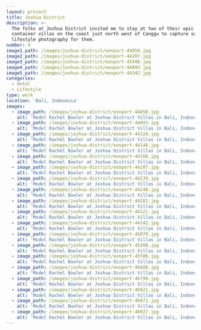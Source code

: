 ```yaml
---
layout: project
title: Joshua District
description: >-
  The folks at Joshua District invited me to stay at two of their epic shipping
  container villas on the coast just north west of Canggu to capture some
  lifestyle photography for them.
number: 4
image1_path: /images/joshua-district/eonport-44050.jpg
image2_path: /images/joshua-district/eonport-44207.jpg
image3_path: /images/joshua-district/eonport-45498.jpg
image4_path: /images/joshua-district/eonport-44093.jpg
image5_path: /images/joshua-district/eonport-44342.jpg
categories:
  - Hotel
  - Lifestyle
type: work
location: 'Bali, Indonesia'
images:
  - image_path: /images/joshua-district/eonport-44050.jpg
    alt: 'Model Rachel Bowler at Joshua District Villas in Bali, Indonesia'
  - image_path: /images/joshua-district/eonport-44093.jpg
    alt: 'Model Rachel Bowler at Joshua District Villas in Bali, Indonesia'
  - image_path: /images/joshua-district/eonport-44124.jpg
    alt: 'Model Rachel Bowler at Joshua District Villas in Bali, Indonesia'
  - image_path: /images/joshua-district/eonport-44146.jpg
    alt: 'Model Rachel Bowler at Joshua District Villas in Bali, Indonesia'
  - image_path: /images/joshua-district/eonport-44166.jpg
    alt: 'Model Rachel Bowler at Joshua District Villas in Bali, Indonesia'
  - image_path: /images/joshua-district/eonport-44207.jpg
    alt: 'Model Rachel Bowler at Joshua District Villas in Bali, Indonesia'
  - image_path: /images/joshua-district/eonport-44239.jpg
    alt: 'Model Rachel Bowler at Joshua District Villas in Bali, Indonesia'
  - image_path: /images/joshua-district/eonport-44248.jpg
    alt: 'Model Rachel Bowler at Joshua District Villas in Bali, Indonesia'
  - image_path: /images/joshua-district/eonport-44281.jpg
    alt: 'Model Rachel Bowler at Joshua District Villas in Bali, Indonesia'
  - image_path: /images/joshua-district/eonport-44321.jpg
    alt: 'Model Rachel Bowler at Joshua District Villas in Bali, Indonesia'
  - image_path: /images/joshua-district/eonport-44342.jpg
    alt: 'Model Rachel Bowler at Joshua District Villas in Bali, Indonesia'
  - image_path: /images/joshua-district/eonport-45079.jpg
    alt: 'Model Rachel Bowler at Joshua District Villas in Bali, Indonesia'
  - image_path: /images/joshua-district/eonport-45498.jpg
    alt: 'Model Rachel Bowler at Joshua District Villas in Bali, Indonesia'
  - image_path: /images/joshua-district/eonport-45506.jpg
    alt: 'Model Rachel Bowler at Joshua District Villas in Bali, Indonesia'
  - image_path: /images/joshua-district/eonport-46680.jpg
    alt: 'Model Rachel Bowler at Joshua District Villas in Bali, Indonesia'
  - image_path: /images/joshua-district/eonport-46799.jpg
    alt: 'Model Rachel Bowler at Joshua District Villas in Bali, Indonesia'
  - image_path: /images/joshua-district/eonport-46821.jpg
    alt: 'Model Rachel Bowler at Joshua District Villas in Bali, Indonesia'
  - image_path: /images/joshua-district/eonport-46871.jpg
    alt: 'Model Rachel Bowler at Joshua District Villas in Bali, Indonesia'
  - image_path: /images/joshua-district/eonport-46927.jpg
    alt: 'Model Rachel Bowler at Joshua District Villas in Bali, Indonesia'
---
```


